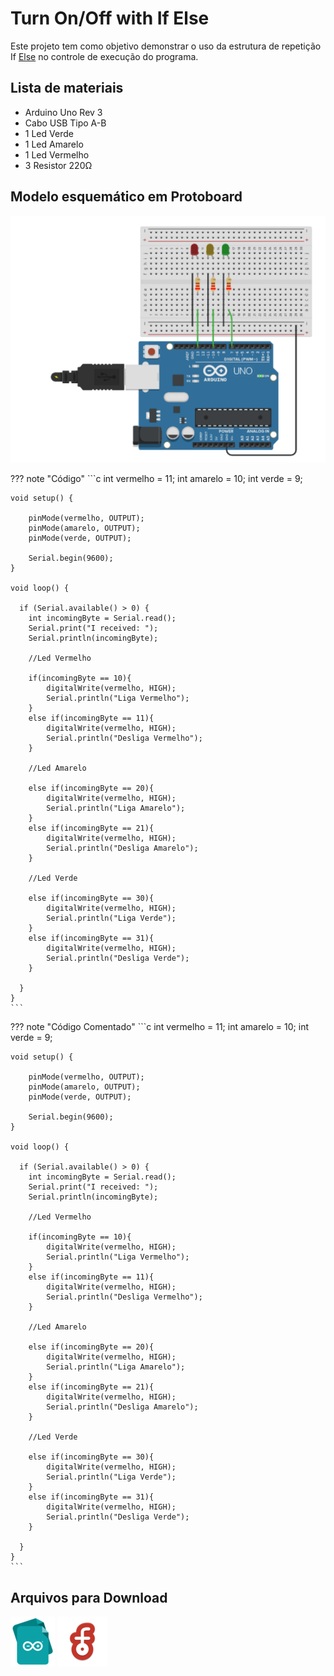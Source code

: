 # Turn On/Off with If Else

Este projeto tem como objetivo demonstrar o uso da estrutura de repetição If [Else](https://www.arduino.cc/reference/pt/language/structure/control-structure/else/) no controle de execução do programa.

## Lista de materiais

 - Arduino Uno Rev 3
 - Cabo USB Tipo A-B
 - 1 Led Verde
 - 1 Led Amarelo
 - 1 Led Vermelho
 - 3 Resistor 220Ω

## Modelo esquemático em Protoboard

![Modelo esquemático](../arq/turnOnOffWithIfElse.png)

??? note "Código"
    ```c
    int vermelho = 11;
    int amarelo = 10; 
    int verde = 9;     

    void setup() {
      
        pinMode(vermelho, OUTPUT);
        pinMode(amarelo, OUTPUT);
        pinMode(verde, OUTPUT);

        Serial.begin(9600);
    }

    void loop() {

      if (Serial.available() > 0) {
        int incomingByte = Serial.read();
        Serial.print("I received: ");
        Serial.println(incomingByte);

        //Led Vermelho

        if(incomingByte == 10){
            digitalWrite(vermelho, HIGH);
            Serial.println("Liga Vermelho");
        }
        else if(incomingByte == 11){
            digitalWrite(vermelho, HIGH);
            Serial.println("Desliga Vermelho");
        }

        //Led Amarelo

        else if(incomingByte == 20){
            digitalWrite(vermelho, HIGH);
            Serial.println("Liga Amarelo");
        }
        else if(incomingByte == 21){
            digitalWrite(vermelho, HIGH);
            Serial.println("Desliga Amarelo");
        }

        //Led Verde
        
        else if(incomingByte == 30){
            digitalWrite(vermelho, HIGH);
            Serial.println("Liga Verde");
        }
        else if(incomingByte == 31){
            digitalWrite(vermelho, HIGH);
            Serial.println("Desliga Verde");
        }

      }
    }
    ```

??? note "Código Comentado"
    ```c
    int vermelho = 11;
    int amarelo = 10; 
    int verde = 9;     

    void setup() {
      
        pinMode(vermelho, OUTPUT);
        pinMode(amarelo, OUTPUT);
        pinMode(verde, OUTPUT);

        Serial.begin(9600);
    }

    void loop() {

      if (Serial.available() > 0) {
        int incomingByte = Serial.read();
        Serial.print("I received: ");
        Serial.println(incomingByte);

        //Led Vermelho

        if(incomingByte == 10){
            digitalWrite(vermelho, HIGH);
            Serial.println("Liga Vermelho");
        }
        else if(incomingByte == 11){
            digitalWrite(vermelho, HIGH);
            Serial.println("Desliga Vermelho");
        }

        //Led Amarelo

        else if(incomingByte == 20){
            digitalWrite(vermelho, HIGH);
            Serial.println("Liga Amarelo");
        }
        else if(incomingByte == 21){
            digitalWrite(vermelho, HIGH);
            Serial.println("Desliga Amarelo");
        }

        //Led Verde
        
        else if(incomingByte == 30){
            digitalWrite(vermelho, HIGH);
            Serial.println("Liga Verde");
        }
        else if(incomingByte == 31){
            digitalWrite(vermelho, HIGH);
            Serial.println("Desliga Verde");
        }

      }
    }
    ```

## Arquivos para Download

[![Arquivo ino](../arq/ino.png)](../arq/)         [![Arquivo fzz](../arq/fzz.png)](../arq/)